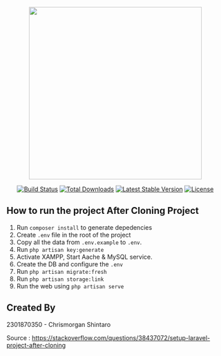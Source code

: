 <p align="center"><a href="https://laravel.com" target="_blank"><img src="https://raw.githubusercontent.com/laravel/art/master/logo-lockup/5%20SVG/2%20CMYK/1%20Full%20Color/laravel-logolockup-cmyk-red.svg" width="400"></a></p>

<p align="center">
<a href="https://travis-ci.org/laravel/framework"><img src="https://travis-ci.org/laravel/framework.svg" alt="Build Status"></a>
<a href="https://packagist.org/packages/laravel/framework"><img src="https://img.shields.io/packagist/dt/laravel/framework" alt="Total Downloads"></a>
<a href="https://packagist.org/packages/laravel/framework"><img src="https://img.shields.io/packagist/v/laravel/framework" alt="Latest Stable Version"></a>
<a href="https://packagist.org/packages/laravel/framework"><img src="https://img.shields.io/packagist/l/laravel/framework" alt="License"></a>
</p>

## How to run the project After Cloning Project
1. Run `composer install` to generate depedencies
2. Create `.env` file in the root of the project
3. Copy all the data from `.env.example` to `.env`. 
4. Run `php artisan key:generate`
5. Activate XAMPP, Start Aache & MySQL service. 
6. Create the DB and configure the `.env`
7. Run `php artisan migrate:fresh`
8. Run `php artisan storage:link`
9. Run the web using `php artisan serve`

## Created By
2301870350 - Chrismorgan Shintaro

Source : https://stackoverflow.com/questions/38437072/setup-laravel-project-after-cloning
